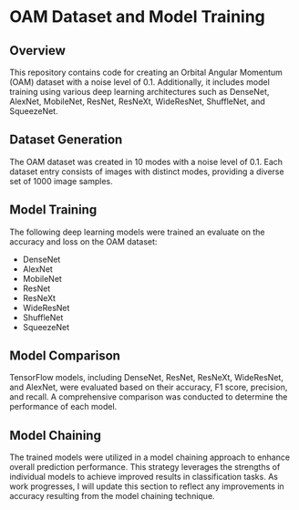 
# OAM Dataset and Model Training

## Overview

This repository contains code for creating an Orbital Angular Momentum (OAM) dataset with a noise level of 0.1. Additionally, it includes model training using various deep learning architectures such as DenseNet, AlexNet, MobileNet, ResNet, ResNeXt, WideResNet, ShuffleNet, and SqueezeNet.

## Dataset Generation

The OAM dataset was created in 10 modes with a noise level of 0.1. Each dataset entry consists of images with distinct modes, providing a diverse set of 1000 image samples.
## Model Training

The following deep learning models were trained an evaluate on the accuracy and loss on the OAM dataset:

* DenseNet
* AlexNet
* MobileNet
* ResNet
* ResNeXt
* WideResNet
* ShuffleNet
* SqueezeNet
## Model Comparison

TensorFlow models, including DenseNet, ResNet, ResNeXt, WideResNet, and AlexNet, were evaluated based on their accuracy, F1 score, precision, and recall. A comprehensive comparison was conducted to determine the performance of each model.
## Model Chaining

The trained models were utilized in a model chaining approach to enhance overall prediction performance. This strategy leverages the strengths of individual models to achieve improved results in classification tasks. As work progresses, I will update this section to reflect any improvements in accuracy resulting from the model chaining technique.